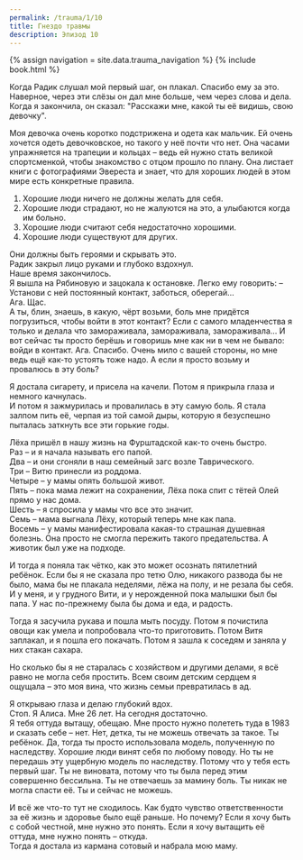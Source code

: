 ```yaml
---
permalink: /trauma/1/10
title: Гнездо травмы
description: Эпизод 10
---
```

{% assign navigation  = site.data.trauma_navigation %}
{% include book.html %}

Когда Радик слушал мой первый шаг, он плакал. Спасибо ему за это. Наверное, через эти слёзы он дал мне больше, чем через слова и дела. Когда я закончила, он сказал: "Расскажи мне, какой ты её видишь, свою девочку".

Моя девочка очень коротко подстрижена и одета как мальчик. Ей очень хочется одеть девочковское, но такого у неё почти что нет. Она часами упражняется на трапеции и кольцах – ведь ей нужно стать великой спортсменкой, чтобы знакомство с отцом прошло по плану. Она листает книги с фотографиями Эвереста и знает, что для хороших людей в этом мире есть конкретные правила.
1. Хорошие люди ничего не должны желать для себя.
2. Хорошие люди страдают, но не жалуются на это, а улыбаются когда им больно.
3. Хорошие люди считают себя недостаточно хорошими.
4. Хорошие люди существуют для других.

Они должны быть героями и скрывать это.  
Радик закрыл лицо руками и глубоко вздохнул.  
Наше время закончилось.  
Я вышла на Рябиновую и зацокала к остановке.
Легко ему говорить:
– Установи с ней постоянный контакт, заботься, оберегай…  
Ага. Щас.  
А ты, блин, знаешь, в какую, чёрт возьми, боль мне придётся погрузиться, чтобы войти в этот контакт? Если с самого младенчества я только и делала что замораживала, замораживала, замораживала… И вот сейчас ты просто берёшь и говоришь мне как ни в чем не бывало: войди в контакт. Ага. Спасибо. Очень мило с вашей стороны, но мне ведь ещё как-то устоять тоже надо. А если я просто возьму и провалюсь в эту боль?

Я достала сигарету, и присела на качели. Потом я прикрыла глаза и немного качнулась.  
И потом я зажмурилась и провалилась в эту самую боль. Я стала залпом пить её, черпая из той самой дыры, которую я безуспешно пыталась заткнуть все эти горькие годы.

Лёха пришёл в нашу жизнь на Фурштадской как-то очень быстро.  
Раз – и я начала называть его папой.  
Два – и они сгоняли в наш семейный загс возле Таврического.  
Три – Витю принесли из роддома.  
Четыре – у мамы опять большой живот.  
Пять – пока мама лежит на сохранении, Лёха пока спит с тётей Олей прямо у нас дома.  
Шесть – я спросила у мамы что все это значит.  
Семь – мама выгнала Лёху, который теперь мне как папа.  
Восемь – у мамы манифестировала какая-то страшная душевная болезнь. Она просто не смогла пережить такого предательства. А животик был уже на подходе.

И тогда я поняла так чётко, как это может осознать пятилетний ребёнок. Если бы я не сказала про тетю Олю, никакого развода бы не было, мама бы не плакала неделями, лёжа на полу, и не резала бы себя. И у меня, и у грудного Вити, и у нерожденной пока малышки был бы папа. У нас по-прежнему была бы дома и еда, и радость.

Тогда я засучила рукава и пошла мыть посуду. Потом я почистила овощи как умела и попробовала что-то приготовить. Потом Витя заплакал, и я пошла его покачать. Потом я зашла к соседям и заняла у них стакан сахара.

Но сколько бы я не старалась с хозяйством и другими делами, я всё равно не могла себя простить. Всем своим детским сердцем я ощущала – это моя вина, что жизнь семьи превратилась в ад.

Я открываю глаза и делаю глубокий вдох.  
Стоп. Я Алиса. Мне 26 лет. На сегодня достаточно.  
Я тебя оттуда вытащу, обещаю. Мне просто нужно полететь туда в 1983 и сказать себе – нет. Нет, детка, ты не можешь отвечать за такое. Ты ребёнок. Да, тогда ты просто использовала модель, полученную по наследству. Хорошие люди винят себя по любому поводу. Но ты не передашь эту ущербную модель по наследству. Потому что у тебя есть первый шаг. Ты не виновата, потому что ты была перед этим совершенно бессильна. Ты не отвечаешь за мамину боль. Ты никак не могла спасти её. Ты и сейчас не можешь.

И всё же что-то тут не сходилось. Как будто чувство ответственности за её жизнь и здоровье было ещё раньше. Но почему? Если я хочу быть с собой честной, мне нужно это понять. Если я хочу вытащить её оттуда, мне нужно понять – откуда.  
Тогда я достала из кармана сотовый и набрала мою маму.

